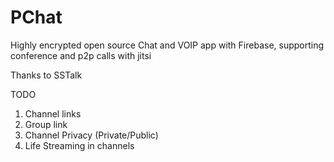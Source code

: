 # PChat
Highly encrypted open source Chat and VOIP app with Firebase, supporting conference and p2p calls with jitsi

Thanks to SSTalk


TODO
1. Channel links
2. Group link
3. Channel Privacy (Private/Public)
4. Life Streaming in channels
